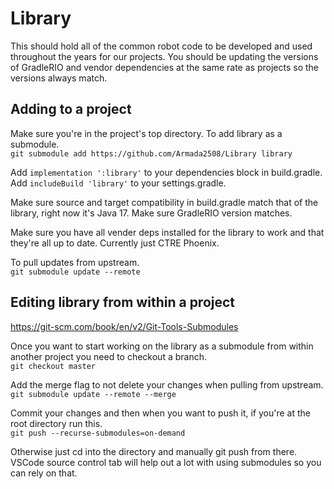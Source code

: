 # Library 

This should hold all of the common robot code to be developed and used throughout the years for our projects. You should be updating the versions of GradleRIO and vendor dependencies at the same rate as projects so the versions always match.

## Adding to a project
Make sure you're in the project's top directory.
To add library as a submodule. <br>
`git submodule add https://github.com/Armada2508/Library library`

Add `implementation ':library'` to your dependencies block in build.gradle. <br>
Add `includeBuild 'library'` to your settings.gradle.

Make sure source and target compatibility in build.gradle match that of the library, right now it's Java 17.
Make sure GradleRIO version matches.

Make sure you have all vender deps installed for the library to work and that they're all up to date. Currently just CTRE Phoenix.

To pull updates from upstream. <br>
`git submodule update --remote`

## Editing library from within a project
https://git-scm.com/book/en/v2/Git-Tools-Submodules

Once you want to start working on the library as a submodule from within another project you need to checkout a branch. <br>
`git checkout master`

Add the merge flag to not delete your changes when pulling from upstream. <br>
`git submodule update --remote --merge`

Commit your changes and then when you want to push it, if you're at the root directory run this. <br>
`git push --recurse-submodules=on-demand`

Otherwise just cd into the directory and manually git push from there.
VSCode source control tab will help out a lot with using submodules so you can rely on that.
